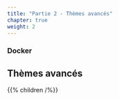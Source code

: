 ```yaml
---
title: "Partie 2 - Thèmes avancés"
chapter: true
weight: 2
---
```


### Docker

## Thèmes avancés

{{% children /%}}